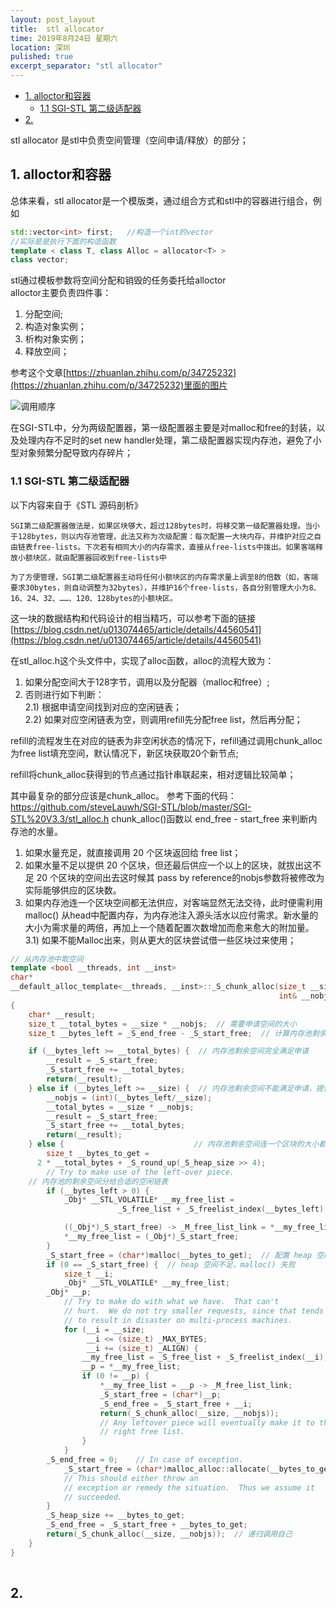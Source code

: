 ```yaml
---
layout: post_layout
title:  stl allocator
time: 2019年8月24日 星期六
location: 深圳
pulished: true
excerpt_separator: "stl allocator"
---
```

<!-- TOC -->

- [1. alloctor和容器](#1-alloctor和容器)
    - [1.1 SGI-STL 第二级适配器](#11-sgi-stl-第二级适配器)
- [2.](#2)

<!-- /TOC -->

stl allocator 是stl中负责空间管理（空间申请/释放）的部分；

## 1. alloctor和容器
总体来看，stl allocator是一个模版类，通过组合方式和stl中的容器进行组合，例如
```c++
std::vector<int> first;   //构造一个int的vector
//实际是是执行下面的构造函数
template < class T, class Alloc = allocator<T> > 
class vector;
```
stl通过模板参数将空间分配和销毁的任务委托给alloctor   
alloctor主要负责四件事：
1. 分配空间;
2. 构造对象实例；
3. 析构对象实例；
4. 释放空间；

参考这个文章[https://zhuanlan.zhihu.com/p/34725232](https://zhuanlan.zhihu.com/p/34725232)里面的图片

![调用顺序](https://pic3.zhimg.com/80/v2-0f636198bb482aea31ef01d48e5a233e_hd.jpg)


在SGI-STL中，分为两级配置器，第一级配置器主要是对malloc和free的封装，以及处理内存不足时的set new handler处理，第二级配置器实现内存池，避免了小型对象频繁分配导致内存碎片；

### 1.1 SGI-STL 第二级适配器

以下内容来自于《STL 源码剖析》

    SGI第二级配置器做法是，如果区块够大，超过128bytes时，将移交第一级配置器处理。当小于128bytes，则以内存池管理，此法又称为次级配置：每次配置一大块内存，并维护对应之自由链表free-lists。下次若有相同大小的内存需求，直接从free-lists中拨出。如果客端释放小额块区，就由配置器回收到free-lists中

    为了方便管理，SGI第二级配置器主动将任何小额块区的内存需求量上调至8的倍数（如，客端要求30bytes，则自动调整为32bytes），并维护16个free-lists，各自分别管理大小为8、16、24、32、……、120、128bytes的小额块区。

这一块的数据结构和代码设计的相当精巧，可以参考下面的链接
[https://blog.csdn.net/u013074465/article/details/44560541](https://blog.csdn.net/u013074465/article/details/44560541)

在stl_alloc.h这个头文件中，实现了alloc函数，alloc的流程大致为：
1. 如果分配空间大于128字节，调用以及分配器（malloc和free）;  
2. 否则进行如下判断：  
 2.1) 根据申请空间找到对应的空闲链表；  
 2.2) 如果对应空闲链表为空，则调用refill先分配free list，然后再分配；

refill的流程发生在对应的链表为非空闲状态的情况下，refill通过调用chunk_alloc为free list填充空间，默认情况下，新区块获取20个新节点;

refill将chunk_alloc获得到的节点通过指针串联起来，相对逻辑比较简单；

其中最复杂的部分应该是chunk_alloc。
参考下面的代码：https://github.com/steveLauwh/SGI-STL/blob/master/SGI-STL%20V3.3/stl_alloc.h
chunk_alloc()函数以 end_free - start_free 来判断内存池的水量。
1. 如果水量充足，就直接调用 20 个区块返回给 free list；
2. 如果水量不足以提供 20 个区块，但还最后供应一个以上的区块，就拔出这不足 20 个区块的空间出去这时候其 pass by reference的nobjs参数将被修改为实际能够供应的区块数。
3. 如果内存池连一个区块空间都无法供应，对客端显然无法交待，此时便需利用 malloc() 从head中配置内存，为内存池注入源头活水以应付需求。新水量的大小为需求量的两倍，再加上一个随着配置次数增加而愈来愈大的附加量。
  3.1) 如果不能Malloc出来，则从更大的区块尝试借一些区块过来使用；


```c++
// 从内存池中取空间
template <bool __threads, int __inst>
char*
__default_alloc_template<__threads, __inst>::_S_chunk_alloc(size_t __size, 
                                                            int& __nobjs)
{
    char* __result;
    size_t __total_bytes = __size * __nobjs;  // 需要申请空间的大小 
    size_t __bytes_left = _S_end_free - _S_start_free;  // 计算内存池剩余空间

    if (__bytes_left >= __total_bytes) {  // 内存池剩余空间完全满足申请
        __result = _S_start_free;
        _S_start_free += __total_bytes;
        return(__result);
    } else if (__bytes_left >= __size) {  // 内存池剩余空间不能满足申请，提供一个以上的区块
        __nobjs = (int)(__bytes_left/__size);
        __total_bytes = __size * __nobjs;
        __result = _S_start_free;
        _S_start_free += __total_bytes;
        return(__result);
    } else {                             // 内存池剩余空间连一个区块的大小都无法提供                      
        size_t __bytes_to_get = 
	  2 * __total_bytes + _S_round_up(_S_heap_size >> 4);
        // Try to make use of the left-over piece.
	// 内存池的剩余空间分给合适的空闲链表
        if (__bytes_left > 0) {
            _Obj* __STL_VOLATILE* __my_free_list =
                        _S_free_list + _S_freelist_index(__bytes_left);

            ((_Obj*)_S_start_free) -> _M_free_list_link = *__my_free_list;
            *__my_free_list = (_Obj*)_S_start_free;
        }
        _S_start_free = (char*)malloc(__bytes_to_get);  // 配置 heap 空间，用来补充内存池
        if (0 == _S_start_free) {  // heap 空间不足，malloc() 失败
            size_t __i;
            _Obj* __STL_VOLATILE* __my_free_list;
	    _Obj* __p;
            // Try to make do with what we have.  That can't
            // hurt.  We do not try smaller requests, since that tends
            // to result in disaster on multi-process machines.
            for (__i = __size;
                 __i <= (size_t) _MAX_BYTES;
                 __i += (size_t) _ALIGN) {
                __my_free_list = _S_free_list + _S_freelist_index(__i);
                __p = *__my_free_list;
                if (0 != __p) {
                    *__my_free_list = __p -> _M_free_list_link;
                    _S_start_free = (char*)__p;
                    _S_end_free = _S_start_free + __i;
                    return(_S_chunk_alloc(__size, __nobjs));
                    // Any leftover piece will eventually make it to the
                    // right free list.
                }
            }
	    _S_end_free = 0;	// In case of exception.
            _S_start_free = (char*)malloc_alloc::allocate(__bytes_to_get);  // 调用第一级配置器
            // This should either throw an
            // exception or remedy the situation.  Thus we assume it
            // succeeded.
        }
        _S_heap_size += __bytes_to_get;
        _S_end_free = _S_start_free + __bytes_to_get;
        return(_S_chunk_alloc(__size, __nobjs));  // 递归调用自己
    }
}
  
```


## 2. 
